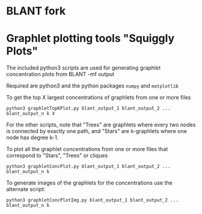 # BLANT fork
# Graphlet plotting tools "Squiggly Plots"

The included python3 scripts are used for generating graphlet concentration plots from BLANT -mf output

Required are python3 and the python packages `numpy` and `matplotlib`

To get the top X largest concentrations of graphlets from one or more files

`python3 graphletTopKPlot.py blant_output_1 blant_output_2 ... blant_output_n k X`

For the other scripts, note that "Trees" are graphlets where every two nodes is connected by exactly one path, and "Stars" are
k-graphlets where one node has degree k-1.

To plot all the graphlet concentrations from one or more files that correspond to "Stars", "Trees" or cliques

`python3 graphletConcPlot.py blant_output_1 blant_output_2 ... blant_output_n k`

To generate images of the graphlets for the concentrations use the alternate script:

`python3 graphletConcPlotImg.py blant_output_1 blant_output_2 ... blant_output_n k`

